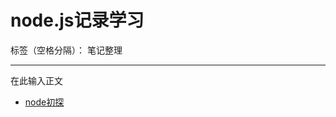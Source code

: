 ﻿# node.js记录学习

标签（空格分隔）： 笔记整理

---

在此输入正文
- [node初探][1]


  [1]: https://helloforrestworld.github.io/NodeJsMarkdown/node%E5%88%9D%E6%8E%A2/README.md